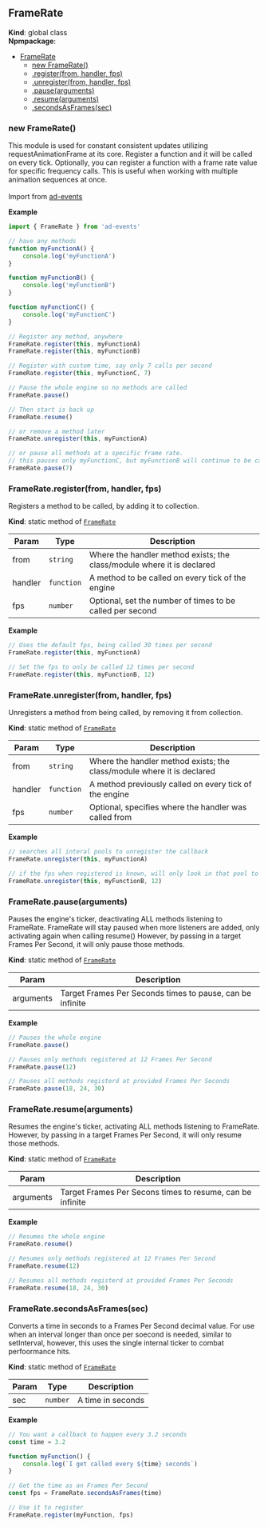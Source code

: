 <a name="FrameRate"></a>

## FrameRate

**Kind**: global class  
**Npmpackage**:

-   [FrameRate](#FrameRate)
    -   [new FrameRate()](#new_FrameRate_new)
    -   [.register(from, handler, fps)](#FrameRate.register)
    -   [.unregister(from, handler, fps)](#FrameRate.unregister)
    -   [.pause(arguments)](#FrameRate.pause)
    -   [.resume(arguments)](#FrameRate.resume)
    -   [.secondsAsFrames(sec)](#FrameRate.secondsAsFrames)

<a name="new_FrameRate_new"></a>

### new FrameRate()

This module is used for constant consistent updates utilizing requestAnimationFrame at its core. Register a function
and it will be called on every tick. Optionally, you can register a function with a frame rate value for specific
frequency calls. This is useful when working with multiple animation sequences at once.
<br><br>
Import from <a href="https://github.com/ff0000-ad-tech/ad-events">ad-events</a>

**Example**

```js
import { FrameRate } from 'ad-events'

// have any methods
function myFunctionA() {
	console.log('myFunctionA')
}

function myFunctionB() {
	console.log('myFunctionB')
}

function myFunctionC() {
	console.log('myFunctionC')
}

// Register any method, anywhere
FrameRate.register(this, myFunctionA)
FrameRate.register(this, myFunctionB)

// Register with custom time, say only 7 calls per second
FrameRate.register(this, myFunctionC, 7)

// Pause the whole engine so no methods are called
FrameRate.pause()

// Then start is back up
FrameRate.resume()

// or remove a method later
FrameRate.unregister(this, myFunctionA)

// or pause all methods at a specific frame rate.
// this pauses only myFunctionC, but myFunctionB will continue to be called
FrameRate.pause(7)
```

<a name="FrameRate.register"></a>

### FrameRate.register(from, handler, fps)

Registers a method to be called, by adding it to collection.

**Kind**: static method of [<code>FrameRate</code>](#FrameRate)

| Param   | Type                  | Description                                                            |
| ------- | --------------------- | ---------------------------------------------------------------------- |
| from    | <code>string</code>   | Where the handler method exists; the class/module where it is declared |
| handler | <code>function</code> | A method to be called on every tick of the engine                      |
| fps     | <code>number</code>   | Optional, set the number of times to be called per second              |

**Example**

```js
// Uses the default fps, being called 30 times per second
FrameRate.register(this, myFunctionA)

// Set the fps to only be called 12 times per second
FrameRate.register(this, myFunctionB, 12)
```

<a name="FrameRate.unregister"></a>

### FrameRate.unregister(from, handler, fps)

Unregisters a method from being called, by removing it from collection.

**Kind**: static method of [<code>FrameRate</code>](#FrameRate)

| Param   | Type                  | Description                                                            |
| ------- | --------------------- | ---------------------------------------------------------------------- |
| from    | <code>string</code>   | Where the handler method exists; the class/module where it is declared |
| handler | <code>function</code> | A method previously called on every tick of the engine                 |
| fps     | <code>number</code>   | Optional, specifies where the handler was called from                  |

**Example**

```js
// searches all interal pools to unregister the callback
FrameRate.unregister(this, myFunctionA)

// if the fps when registered is known, will only look in that pool to unregister
FrameRate.unregister(this, myFunctionB, 12)
```

<a name="FrameRate.pause"></a>

### FrameRate.pause(arguments)

Pauses the engine's ticker, deactivating ALL methods listening to FrameRate.
FrameRate will stay paused when more listeners are added, only activating again when calling resume()
However, by passing in a target Frames Per Second, it will only pause those methods.

**Kind**: static method of [<code>FrameRate</code>](#FrameRate)

| Param     | Description                                               |
| --------- | --------------------------------------------------------- |
| arguments | Target Frames Per Seconds times to pause, can be infinite |

**Example**

```js
// Pauses the whole engine
FrameRate.pause()

// Pauses only methods registered at 12 Frames Per Second
FrameRate.pause(12)

// Pauses all methods registerd at provided Frames Per Seconds
FrameRate.pause(18, 24, 30)
```

<a name="FrameRate.resume"></a>

### FrameRate.resume(arguments)

Resumes the engine's ticker, activating ALL methods listening to FrameRate.
However, by passing in a target Frames Per Second, it will only resume those methods.

**Kind**: static method of [<code>FrameRate</code>](#FrameRate)

| Param     | Description                                               |
| --------- | --------------------------------------------------------- |
| arguments | Target Frames Per Secons times to resume, can be infinite |

**Example**

```js
// Resumes the whole engine
FrameRate.resume()

// Resumes only methods registered at 12 Frames Per Second
FrameRate.resume(12)

// Resumes all methods registerd at provided Frames Per Seconds
FrameRate.resume(18, 24, 30)
```

<a name="FrameRate.secondsAsFrames"></a>

### FrameRate.secondsAsFrames(sec)

Converts a time in seconds to a Frames Per Second decimal value. For use when an interval longer than once per soecond is needed,
similar to setInterval, however, this uses the single internal ticker to combat perfoormance hits.

**Kind**: static method of [<code>FrameRate</code>](#FrameRate)

| Param | Type                | Description       |
| ----- | ------------------- | ----------------- |
| sec   | <code>number</code> | A time in seconds |

**Example**

```js
// You want a callback to happen every 3.2 seconds
const time = 3.2

function myFunction() {
	console.log(`I get called every ${time} seconds`)
}

// Get the time as an Frames Per Second
const fps = FrameRate.secondsAsFrames(time)

// Use it to register
FrameRate.register(myFunction, fps)
```
